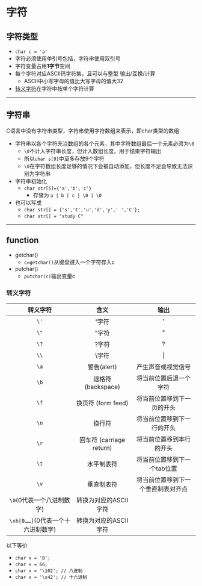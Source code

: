 # 字符

## 字符类型

* `char c = 'a'`
* 字符必须使用单引号包括，字符串使用双引号
* 字符变量占用**1字节**空间
* 每个字符对应ASCII码字符集，且可以与整型 输出/互换/计算
    * ASCII中小写字母的值比大写字母的值大32
* [转义字符](Language/C/string?id=转义字符)在字符中按单个字符计算

---

## 字符串

C语言中没有字符串类型，字符串使用字符数组来表示，即char类型的数组

* 字符串以各个字符充当数组的各个元素，其中字符数组最后一个元素必须为`\0`
    * `\0`不计入字符串长度，但计入数组长度。用于结束字符输出
    * 所以`char s[9]`中至多存放9个字符
    * `\0`在字符数组长度足够的情况下会被自动添加，但长度不足会导致无法识别为字符串
* 字符串初始化
    * `char str[5]={'a','b','c'}`
        * 存储为 `a | b | c | \0 | \0`
* 也可以写成
    * `char str[] = {'s','t','u','d','y',' ','C'};`
    * `char str[] = "study C"`

---

## function

* getchar()
    * `c=getchar()`从键盘键入一个字符存入c
* putchar()
    * `putchar(c)`输出变量c

### 转义字符 <!-- {docsify-ignore} -->

|转义字符|含义|输出|
|:-------:|:-------:|:-------:|
|`\'`|'字符|\'|
|`\"`|"字符|\"|
|`\?`|?字符|\?|
|`\\`|\字符|\\|
|`\a`|警告(alert)|产生声音或视觉信号|
|`\b`|退格符 (backspace)|将当前位置后退一个字符|
|`\f`|换页符 (form feed)|将当前位置移到下一页的开头|
|`\n`|换行符|将当前位置移到下一行的开头|
|`\r`|回车符 (carriage return)|将当前位置移到本行的开头|
|`\t`|水平制表符|将当前位置移到下一个tab位置|
|`\v`|垂直制表符|将当前位置移到下一个垂直制表对齐点|
|`\0`(0代表一个八进制数字)|转换为对应的ASCII字符||
|`\xh[0……]`(0代表一个十六进制数字)|转换为对应的ASCII字符||

以下等价

* `char x = 'B';`
* `char x = 66;`
* `char x = '\102'; // 八进制`
* `char x = '\x42'; // 十六进制`
